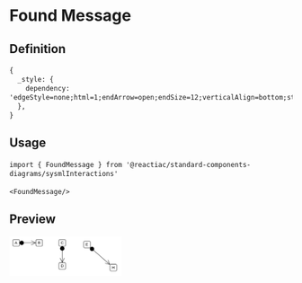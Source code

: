# Found Message

## Definition

```
{
  _style: { 
    dependency: 'edgeStyle=none;html=1;endArrow=open;endSize=12;verticalAlign=bottom;startArrow=sysMLFound;startSize=12;',
  },
}
```

## Usage

```
import { FoundMessage } from '@reactiac/standard-components-diagrams/sysmlInteractions'

<FoundMessage/>
```

## Preview

<img src="./found-message.png" width="200"/>
